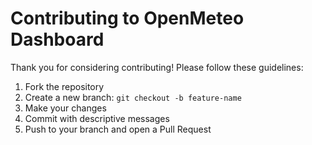 # Contributing to OpenMeteo Dashboard

Thank you for considering contributing! Please follow these guidelines:

1. Fork the repository
2. Create a new branch: `git checkout -b feature-name`
3. Make your changes
4. Commit with descriptive messages
5. Push to your branch and open a Pull Request
